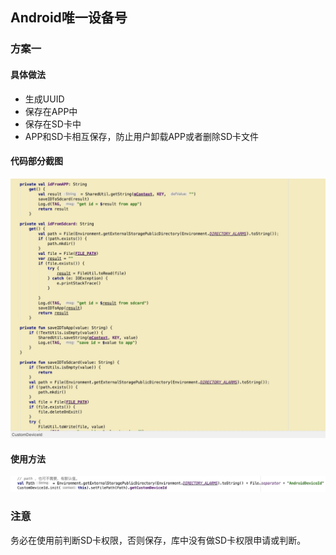 ## Android唯一设备号
### 方案一
#### 具体做法
 - 生成UUID
 - 保存在APP中
 - 保存在SD卡中
 - APP和SD卡相互保存，防止用户卸载APP或者删除SD卡文件
#### 代码部分截图
![Screenshot](screenshot/01.png)

#### 使用方法
![Screenshot](screenshot/02.png)

### 注意
务必在使用前判断SD卡权限，否则保存，库中没有做SD卡权限申请或判断。


